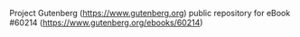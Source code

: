 Project Gutenberg (https://www.gutenberg.org) public repository for eBook #60214 (https://www.gutenberg.org/ebooks/60214)
